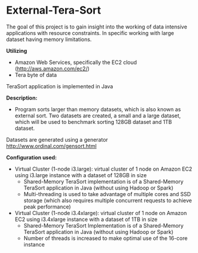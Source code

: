 # External-Tera-Sort

The goal of this project is to gain insight into the working of data intensive applications with resource constraints. In specific working with large dataset having memory limitations.

**Utilizing**
* Amazon Web Services, specifically the EC2 cloud (http://aws.amazon.com/ec2/)
* Tera byte of data

TeraSort application is implemented in Java

**Description:**
* Program sorts larger than memory datasets, which is also known as external sort. Two datasets are created, a small and a large dataset, which will be used to benchmark sorting 128GB dataset and 1TB dataset.

Datasets are generated using a generator http://www.ordinal.com/gensort.html

**Configuration used:**
* Virtual Cluster (1-node i3.large): virtual cluster of 1 node on Amazon EC2 using i3.large instance with a dataset of 128GB in size
  * Shared-Memory TeraSort implementation is of a Shared-Memory TeraSort application in Java (without using Hadoop or Spark)
  * Multi-threading is used to take advantage of multiple cores and SSD storage (which also requires multiple concurrent requests to achieve peak performance)
* Virtual Cluster (1-node i3.4xlarge): virtual cluster of 1 node on Amazon EC2 using i3.4xlarge instance with a dataset of 1TB in size
  * Shared-Memory TeraSort Implementation is of a Shared-Memory TeraSort application in Java (without using Hadoop or Spark)
  * Number of threads is increased to make optimal use of the 16-core instance
